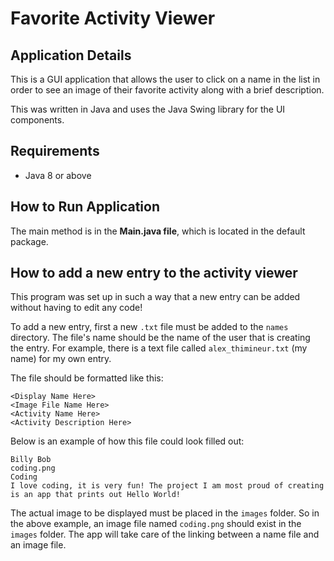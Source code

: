 # Favorite Activity Viewer

## Application Details

This is a GUI application that allows the user to click on a name in the list in order to see an image of their 
favorite activity along with a brief description.

This was written in Java and uses the Java Swing library for the UI components.

## Requirements

- Java 8 or above

## How to Run Application

The main method is in the **Main.java file**, which is located in the default package.

## How to add a new entry to the activity viewer

This program was set up in such a way that a new entry can be added without having to edit any code!

To add a new entry, first a new `.txt` file must be added to the `names` directory.
The file's name should be the name of the user that is creating the entry.
For example, there is a text file called `alex_thimineur.txt` (my name) for my own entry.

The file should be formatted like this:
```
<Display Name Here>
<Image File Name Here>
<Activity Name Here>
<Activity Description Here>
```

Below is an example of how this file could look filled out:
```
Billy Bob
coding.png
Coding
I love coding, it is very fun! The project I am most proud of creating is an app that prints out Hello World!
```

The actual image to be displayed must be placed in the `images` folder. 
So in the above example, an image file named `coding.png` should exist in the `images` folder.
The app will take care of the linking between a name file and an image file.